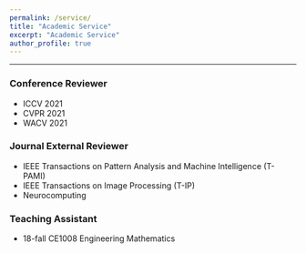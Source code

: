 ```yaml
---
permalink: /service/
title: "Academic Service"
excerpt: "Academic Service"
author_profile: true
---
```



------


### Conference Reviewer

* ICCV 2021
* CVPR 2021
* WACV 2021



### Journal External Reviewer

* IEEE Transactions on Pattern Analysis and Machine Intelligence (T-PAMI)
* IEEE Transactions on Image Processing (T-IP)
* Neurocomputing




### Teaching Assistant
* 18-fall CE1008 Engineering Mathematics

